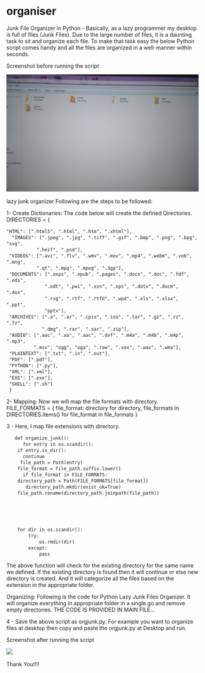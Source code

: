 # organiser


Junk File Organizer in Python -
Basically, as a lazy programmer my desktop is full of files (Junk Files). Due to the large number of files, it is a daunting task to sit and organize each file. To make that task easy the below Python script comes handy and all the files are organized in a well-manner within seconds.

Screenshot before running the script

![](IMAGES/IMG_20190912_122233.jpg)

lazy junk organizer
Following are the steps to be followed:

1- Create Dictionaries: The code below will create the defined Directories.
DIRECTORIES = 
{
    
    "HTML": [".html5", ".html", ".htm", ".xhtml"],
      "IMAGES": [".jpeg", ".jpg", ".tiff", ".gif", ".bmp", ".png", ".bpg", "svg",
               ".heif", ".psd"],
     "VIDEOS": [".avi", ".flv", ".wmv", ".mov", ".mp4", ".webm", ".vob", ".mng",
               ".qt", ".mpg", ".mpeg", ".3gp"],
     "DOCUMENTS": [".oxps", ".epub", ".pages", ".docx", ".doc", ".fdf", ".ods",
                  ".odt", ".pwi", ".xsn", ".xps", ".dotx", ".docm", ".dox",
                  ".rvg", ".rtf", ".rtfd", ".wpd", ".xls", ".xlsx", ".ppt",
                  "pptx"],
     "ARCHIVES": [".a", ".ar", ".cpio", ".iso", ".tar", ".gz", ".rz", ".7z",
                 ".dmg", ".rar", ".xar", ".zip"],
     "AUDIO": [".aac", ".aa", ".aac", ".dvf", ".m4a", ".m4b", ".m4p", ".mp3",
              ".msv", "ogg", "oga", ".raw", ".vox", ".wav", ".wma"],
     "PLAINTEXT": [".txt", ".in", ".out"],
     "PDF": [".pdf"],
     "PYTHON": [".py"],
     "XML": [".xml"],
     "EXE": [".exe"],
     "SHELL": [".sh"]
     }


 2- Mapping: Now we will map the file formats with directory.
FILE_FORMATS = 
{
             file_format: directory
                for directory, file_formats in DIRECTORIES.items()
                  for file_format in file_formats
}

3 - Here, I map file extensions with directory.



       def organize_junk():
          for entry in os.scandir():
        if entry.is_dir():
          continue
         file_path = Path(entry)
        file_format = file_path.suffix.lower()
          if file_format in FILE_FORMATS:
        directory_path = Path(FILE_FORMATS[file_format])
           directory_path.mkdir(exist_ok=True)
        file_path.rename(directory_path.joinpath(file_path))

        


         
        for dir in os.scandir():
            try:
                os.rmdir(dir)
            except:
                pass

The above function will check for the existing directory for the same name we defined. If the existing directory is found then it will continue or else new directory is created. And it will categorize all the files based on the extension in the appropriate folder.

Organizing: Following is the code for Python Lazy Junk Files Organizer. It will organize everything in appropriate folder in a single go and remove empty directories.
THE CODE IS PROVIDED IN MAIN FILE...


 4 - Save the above script as orgjunk.py. For example you want to organize files at desktop then copy and paste the orgjunk.py at Desktop and run.

Screenshot after running the script

![](IMAGES/IMG_20190912_122504.jpg)

Thank You!!!!
